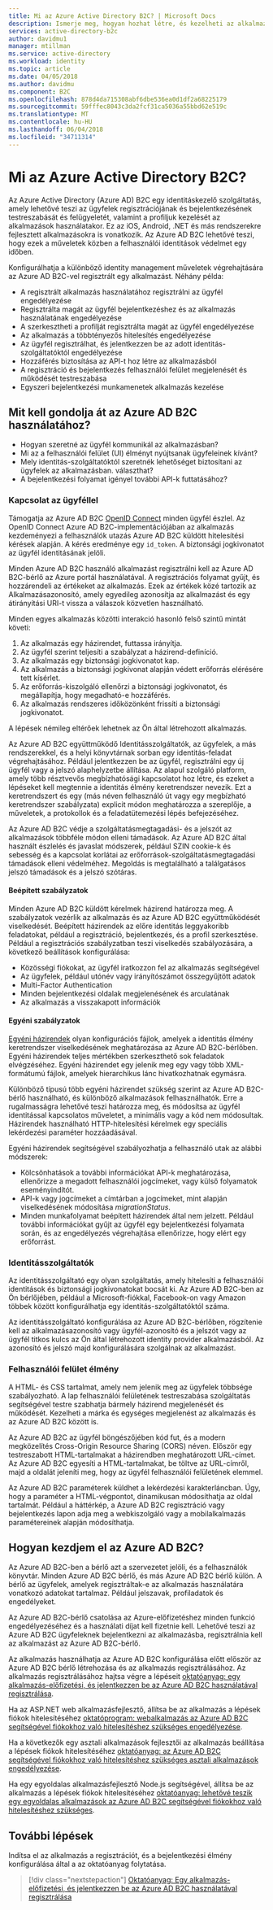 ```yaml
---
title: Mi az Azure Active Directory B2C? | Microsoft Docs
description: Ismerje meg, hogyan hozhat létre, és kezelheti az alkalmazás bejelentkezési élmény Azure Active Directory B2C használatával kapcsolatos.
services: active-directory-b2c
author: davidmu1
manager: mtillman
ms.service: active-directory
ms.workload: identity
ms.topic: article
ms.date: 04/05/2018
ms.author: davidmu
ms.component: B2C
ms.openlocfilehash: 878d4da715308abf6dbe536ea0d1df2a68225179
ms.sourcegitcommit: 59fffec8043c3da2fcf31ca5036a55bbd62e519c
ms.translationtype: MT
ms.contentlocale: hu-HU
ms.lasthandoff: 06/04/2018
ms.locfileid: "34711314"
---
```

# <a name="what-is-azure-active-directory-b2c"></a>Mi az Azure Active Directory B2C?

Az Azure Active Directory (Azure AD) B2C egy identitáskezelő szolgáltatás, amely lehetővé teszi az ügyfelek regisztrációjának és bejelentkezésének testreszabását és felügyeletét, valamint a profiljuk kezelését az alkalmazások használatakor. Ez az iOS, Android, .NET és más rendszerekre fejlesztett alkalmazásokra is vonatkozik. Az Azure AD B2C lehetővé teszi, hogy ezek a műveletek közben a felhasználói identitások védelmet egy időben.

Konfigurálhatja a különböző identity management műveletek végrehajtására az Azure AD B2C-vel regisztrált egy alkalmazást. Néhány példa:

- A regisztrált alkalmazás használatához regisztrálni az ügyfél engedélyezése
- Regisztrálta magát az ügyfél bejelentkezéshez és az alkalmazás használatának engedélyezése
- A szerkesztheti a profilját regisztrálta magát az ügyfél engedélyezése
- Az alkalmazás a többtényezős hitelesítés engedélyezése
- Az ügyfél regisztrálhat, és jelentkezzen be az adott identitás-szolgáltatóktól engedélyezése
- Hozzáférés biztosítása az API-t hoz létre az alkalmazásból
- A regisztráció és bejelentkezés felhasználói felület megjelenését és működését testreszabása
- Egyszeri bejelentkezési munkamenetek alkalmazás kezelése

## <a name="what-do-i-need-to-think-about-before-using-azure-ad-b2c"></a>Mit kell gondolja át az Azure AD B2C használatához?

- Hogyan szeretné az ügyfél kommunikál az alkalmazásban?
- Mi az a felhasználói felület (UI) élményt nyújtsanak ügyfeleinek kívánt?
- Mely identitás-szolgáltatóktól szeretnék lehetőséget biztosítani az ügyfelek az alkalmazásban. választhat?
- A bejelentkezési folyamat igényel további API-k futtatásához?

### <a name="customer-interaction"></a>Kapcsolat az ügyféllel

Támogatja az Azure AD B2C [OpenID Connect](https://openid.net/connect/) minden ügyfél észlel. Az OpenID Connect Azure AD B2C-implementációjában az alkalmazás kezdeményezi a felhasználók utazás Azure AD B2C küldött hitelesítési kérések alapján. A kérés eredménye egy `id_token`. A biztonsági jogkivonatot az ügyfél identitásának jelöli.

Minden Azure AD B2C használó alkalmazást regisztrálni kell az Azure AD B2C-bérlő az Azure portál használatával. A regisztrációs folyamat gyűjt, és hozzárendeli az értékeket az alkalmazás. Ezek az értékek közé tartozik az Alkalmazásazonosító, amely egyedileg azonosítja az alkalmazást és egy átirányítási URI-t vissza a válaszok közvetlen használható.

Minden egyes alkalmazás közötti interakció hasonló felső szintű mintát követi:

1. Az alkalmazás egy házirendet, futtassa irányítja.
2. Az ügyfél szerint teljesíti a szabályzat a házirend-definíció.
3. Az alkalmazás egy biztonsági jogkivonatot kap.
4. Az alkalmazás a biztonsági jogkivonat alapján védett erőforrás elérésére tett kísérlet.
5. Az erőforrás-kiszolgáló ellenőrzi a biztonsági jogkivonatot, és megállapítja, hogy megadható-e hozzáférés.
6. Az alkalmazás rendszeres időközönként frissíti a biztonsági jogkivonatot.

A lépések némileg eltérőek lehetnek az Ön által létrehozott alkalmazás.

Az Azure AD B2C együttműködő Identitásszolgáltatók, az ügyfelek, a más rendszerekkel, és a helyi könyvtárnak sorban egy identitás-feladat végrehajtásához. Például jelentkezzen be az ügyfél, regisztrálni egy új ügyfél vagy a jelszó alaphelyzetbe állítása. Az alapul szolgáló platform, amely több résztvevős megbízhatósági kapcsolatot hoz létre, és ezeket a lépéseket kell megtennie a identitás élmény keretrendszer nevezik. Ezt a keretrendszert és egy (más néven felhasználó út vagy egy megbízható keretrendszer szabályzata) explicit módon meghatározza a szereplője, a műveletek, a protokollok és a feladatütemezési lépés befejezéséhez.

Az Azure AD B2C védje a szolgáltatásmegtagadási- és a jelszót az alkalmazások többféle módon elleni támadások. Az Azure AD B2C által használt észlelés és javaslat módszerek, például SZIN cookie-k és sebesség és a kapcsolat korlátai az erőforrások-szolgáltatásmegtagadási támadások elleni védelméhez. Megoldás is megtalálható a találgatásos jelszó támadások és a jelszó szótáras.

#### <a name="built-in-policies"></a>Beépített szabályzatok

Minden Azure AD B2C küldött kérelmek házirend határozza meg. A szabályzatok vezérlik az alkalmazás és az Azure AD B2C együttműködését viselkedését. Beépített házirendek az előre identitás leggyakoribb feladatokat, például a regisztráció, bejelentkezés, és a profil szerkesztése.  Például a regisztrációs szabályzatban teszi viselkedés szabályozására, a következő beállítások konfigurálása:

- Közösségi fiókokat, az ügyfél iratkozzon fel az alkalmazás segítségével
- Az ügyfelek, például utónév vagy irányítószámot összegyűjtött adatok
- Multi-Factor Authentication
- Minden bejelentkezési oldalak megjelenésének és arculatának
- Az alkalmazás a visszakapott információk

#### <a name="custom-policies"></a>Egyéni szabályzatok 

[Egyéni házirendek](active-directory-b2c-overview-custom.md) olyan konfigurációs fájlok, amelyek a identitás élmény keretrendszer viselkedésének meghatározása az Azure AD B2C-bérlőben. Egyéni házirendek teljes mértékben szerkeszthető sok feladatok elvégzéséhez. Egyéni házirendet egy jelenik meg egy vagy több XML-formátumú fájlok, amelyek hierarchikus lánc hivatkozhatnak egymásra. 

Különböző típusú több egyéni házirendet szükség szerint az Azure AD B2C-bérlő használható, és különböző alkalmazások felhasználhatók. Erre a rugalmasságra lehetővé teszi határozza meg, és módosítsa az ügyfél identitással kapcsolatos műveletet, a minimális vagy a kód nem módosultak. Házirendek használható HTTP-hitelesítési kérelmek egy speciális lekérdezési paraméter hozzáadásával.

Egyéni házirendek segítségével szabályozhatja a felhasználó utak az alábbi módszerek:

- Kölcsönhatások a további információkat API-k meghatározása, ellenőrizze a megadott felhasználói jogcímeket, vagy külső folyamatok eseményindítót.
- API-k vagy jogcímeket a címtárban a jogcímeket, mint alapján viselkedésének módosítása *migrationStatus*.
- Minden munkafolyamat beépített házirendek által nem jelzett. Például további információkat gyűjt az ügyfél egy bejelentkezési folyamata során, és az engedélyezés végrehajtása ellenőrizze, hogy elért egy erőforrást.

### <a name="identity-providers"></a>Identitásszolgáltatók

Az identitásszolgáltató egy olyan szolgáltatás, amely hitelesíti a felhasználói identitások és biztonsági jogkivonatokat bocsát ki. Az Azure AD B2C-ben az Ön bérlőjében, például a Microsoft-fiókkal, Facebook-on vagy Amazon többek között konfigurálhatja egy identitás-szolgáltatóktól száma. 

Az identitásszolgáltató konfigurálása az Azure AD B2C-bérlőben, rögzítenie kell az alkalmazásazonosító vagy ügyfél-azonosító és a jelszót vagy az ügyfél titkos kulcs az Ön által létrehozott identity provider alkalmazásból. Az azonosító és jelszó majd konfigurálására szolgálnak az alkalmazást.

### <a name="user-interface-experience"></a>Felhasználói felület élmény

A HTML- és CSS tartalmat, amely nem jelenik meg az ügyfelek többsége szabályozható. A lap felhasználói felületének testreszabása szolgáltatás segítségével testre szabhatja bármely házirend megjelenését és működését. Kezelheti a márka és egységes megjelenést az alkalmazás és az Azure AD B2C között is.

Az Azure AD B2C az ügyfél böngészőjében kód fut, és a modern megközelítés Cross-Origin Resource Sharing (CORS) néven. Először egy testreszabott HTML-tartalmakat a házirendben meghatározott URL-címet. Az Azure AD B2C egyesíti a HTML-tartalmakat, be töltve az URL-címről, majd a oldalát jeleníti meg, hogy az ügyfél felhasználói felületének elemmel.

Az Azure AD B2C paraméterek küldhet a lekérdezési karakterláncban. Úgy, hogy a paraméter a HTML-végpontot, dinamikusan módosíthatja az oldal tartalmát. Például a háttérkép, a Azure AD B2C regisztráció vagy bejelentkezés lapon adja meg a webkiszolgáló vagy a mobilalkalmazás paramétereinek alapján módosíthatja.

## <a name="how-do-i-get-started-with-azure-ad-b2c"></a>Hogyan kezdjem el az Azure AD B2C?

Az Azure AD B2C-ben a bérlő azt a szervezetet jelöli, és a felhasználók könyvtár. Minden Azure AD B2C bérlő, és más Azure AD B2C bérlő külön. A bérlő az ügyfelek, amelyek regisztráltak-e az alkalmazás használatára vonatkozó adatokat tartalmaz. Például jelszavak, profiladatok és engedélyeket.

Az Azure AD B2C-bérlő csatolása az Azure-előfizetéshez minden funkció engedélyezéséhez és a használati díjat kell fizetnie kell. Lehetővé teszi az Azure AD B2C ügyfeleknek bejelentkezni az alkalmazásba, regisztrálnia kell az alkalmazást az Azure AD B2C-bérlő.

Az alkalmazás használhatja az Azure AD B2C konfigurálása előtt először az Azure AD B2C bérlő létrehozása és az alkalmazás regisztrálásához. Az alkalmazás regisztrálásához hajtsa végre a lépéseit [oktatóanyag: egy alkalmazás-előfizetési, és jelentkezzen be az Azure AD B2C használatával regisztrálása](tutorial-register-applications.md).
  
Ha az ASP.NET web alkalmazásfejlesztő, állítsa be az alkalmazás a lépések fiókok hitelesítéséhez [oktatóprogram: webalkalmazás az Azure AD B2C segítségével fiókokhoz való hitelesítéshez szükséges engedélyezése](active-directory-b2c-tutorials-web-app.md).

Ha a következők egy asztali alkalmazások fejlesztői az alkalmazás beállítása a lépések fiókok hitelesítéséhez [oktatóanyag: az Azure AD B2C segítségével fiókokhoz való hitelesítéshez szükséges asztali alkalmazások engedélyezése](active-directory-b2c-tutorials-desktop-app.md).

Ha egy egyoldalas alkalmazásfejlesztő Node.js segítségével, állítsa be az alkalmazás a lépések fiókok hitelesítéséhez [oktatóanyag: lehetővé teszik egy egyoldalas alkalmazások az Azure AD B2C segítségével fiókokhoz való hitelesítéshez szükséges](active-directory-b2c-tutorials-spa.md).

## <a name="next-steps"></a>További lépések

Indítsa el az alkalmazás a regisztrációt, és a bejelentkezési élmény konfigurálása által a az oktatóanyag folytatása.

> [!div class="nextstepaction"]
> [Oktatóanyag: Egy alkalmazás-előfizetési, és jelentkezzen be az Azure AD B2C használatával regisztrálása](tutorial-register-applications.md)
